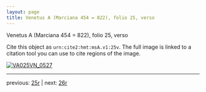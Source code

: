 ```yaml
---
layout: page
title: Venetus A (Marciana 454 = 822), folio 25, verso
---
```


Venetus A (Marciana 454 = 822), folio 25, verso

Cite this object as `urn:cite2:hmt:msA.v1:25v`.  The full image is linked to a citation tool you can use to cite regions of the image.

[![VA025VN_0527](http://www.homermultitext.org/iipsrv?IIIF=/project/homer/pyramidal/deepzoom/hmt/vaimg/2017a/VA025VN_0527.tif/full/800,/0/default.jpg)](http://www.homermultitext.org/ict2/?urn=urn:cite2:hmt:vaimg.2017a:VA025VN_0527) 

---

previous:  [25r](../25r/) | next: [26r](../26r/)